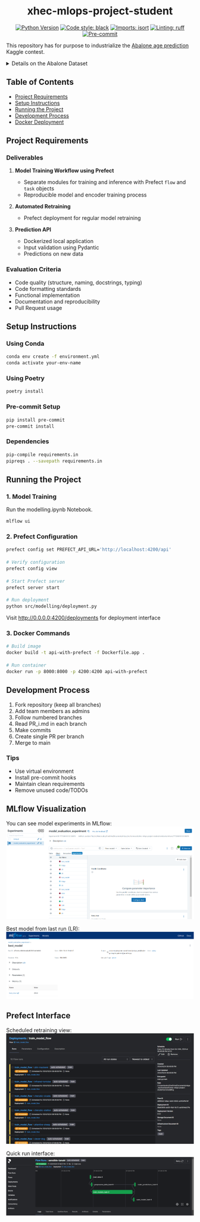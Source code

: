 <div align="center">

# xhec-mlops-project-student

[![Python Version](https://img.shields.io/badge/python-3.9%20%7C%203.10-blue.svg)]()
[![Code style: black](https://img.shields.io/badge/code%20style-black-000000.svg)](https://github.com/psf/black)
[![Imports: isort](https://img.shields.io/badge/%20imports-isort-%231674b1?style=flat&labelColor=ef8336)](https://pycqa.github.io/isort/)
[![Linting: ruff](https://img.shields.io/endpoint?url=https://raw.githubusercontent.com/charliermarsh/ruff/main/assets/badge/v2.json)](https://github.com/astral-sh/ruff)
[![Pre-commit](https://img.shields.io/badge/pre--commit-enabled-informational?logo=pre-commit&logoColor=white)](https://github.com/artefactory/xhec-mlops-project-student/blob/main/.pre-commit-config.yaml)

</div>

This repository has for purpose to industrialize the [Abalone age prediction](https://www.kaggle.com/datasets/rodolfomendes/abalone-dataset) Kaggle contest.

<details>
<summary>Details on the Abalone Dataset</summary>

The age of abalone is determined by cutting the shell through the cone, staining it, and counting the number of rings through a microscope -- a boring and time-consuming task. Other measurements, which are easier to obtain, are used to predict the age.

**Goal**: predict the age of abalone (column "Rings") from physical measurements ("Shell weight", "Diameter", etc...)

You can download the dataset on the [Kaggle page](https://www.kaggle.com/datasets/rodolfomendes/abalone-dataset)

</details>

## Table of Contents

- [Project Requirements](#project-requirements)
- [Setup Instructions](#setup-instructions)
- [Running the Project](#running-the-project)
- [Development Process](#development-process)
- [Docker Deployment](#docker-deployment)

## Project Requirements

### Deliverables

1. **Model Training Workflow using Prefect**
   - Separate modules for training and inference with Prefect `flow` and `task` objects
   - Reproducible model and encoder training process

2. **Automated Retraining**
   - Prefect deployment for regular model retraining

3. **Prediction API**
   - Dockerized local application
   - Input validation using Pydantic
   - Predictions on new data

### Evaluation Criteria

- Code quality (structure, naming, docstrings, typing)
- Code formatting standards
- Functional implementation
- Documentation and reproducibility
- Pull Request usage

## Setup Instructions

### Using Conda
```bash
conda env create -f environment.yml
conda activate your-env-name
```

### Using Poetry
```bash
poetry install
```

### Pre-commit Setup
```bash
pip install pre-commit
pre-commit install
```

### Dependencies
```bash
pip-compile requirements.in
pipreqs . --savepath requirements.in
```

## Running the Project

### 1. Model Training
Run the modelling.ipynb Notebook.

```bash
mlflow ui
```

### 2. Prefect Configuration

```bash
prefect config set PREFECT_API_URL='http://localhost:4200/api'

# Verify configuration
prefect config view

# Start Prefect server
prefect server start

# Run deployment
python src/modelling/deployment.py
```

Visit http://0.0.0.0:4200/deployments for deployment interface

### 3. Docker Commands

```bash
# Build image
docker build -t api-with-prefect -f Dockerfile.app .

# Run container
docker run -p 8000:8000 -p 4200:4200 api-with-prefect
```

## Development Process

1. Fork repository (keep all branches)
2. Add team members as admins
3. Follow numbered branches
4. Read PR_i.md in each branch
5. Make commits
6. Create single PR per branch
7. Merge to main

### Tips
- Use virtual environment
- Install pre-commit hooks
- Maintain clean requirements
- Remove unused code/TODOs

## MLflow Visualization

You can see model experiments in MLflow:
![image3](images/image3.png)

Best model from last run (LR):
![image4](images/image4.png)

## Prefect Interface

Scheduled retraining view:
![image1](images/image1.png)

Quick run interface:
![image2](images/image2.png)
